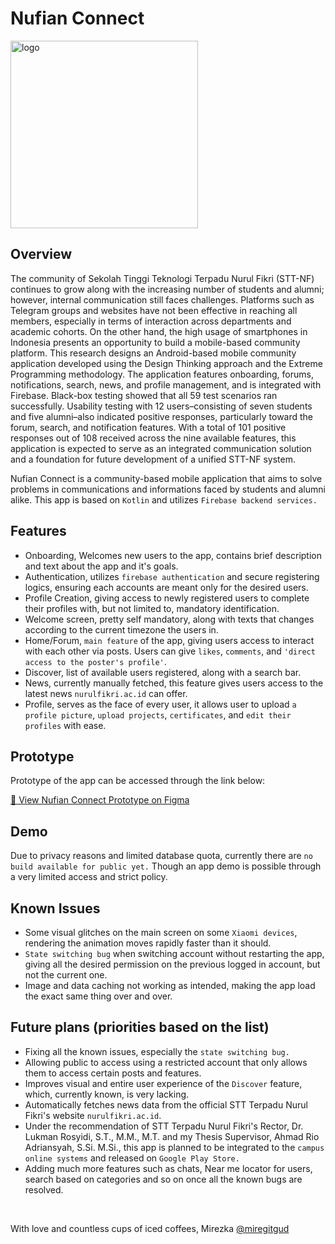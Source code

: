 # Nufian Connect
<img width="300" height="300" alt="logo" src="https://github.com/user-attachments/assets/314b90cb-d254-4284-91f9-7ce44c8606a6" />

## Overview

The community of Sekolah Tinggi Teknologi Terpadu Nurul Fikri (STT-NF) continues to grow along with the increasing number of students and alumni; however, internal communication still faces challenges. Platforms such as Telegram groups and websites have not been effective in reaching all members, especially in terms of interaction across departments and academic cohorts. On the other hand, the high usage of smartphones in Indonesia presents an opportunity to build a mobile-based community platform. This research designs an Android-based mobile community application developed using the Design Thinking approach and the Extreme Programming methodology. The application features onboarding, forums, notifications, search, news, and profile management, and is integrated with Firebase. Black-box testing showed that all 59 test scenarios ran successfully. Usability testing with 12 users–consisting of seven students and five alumni–also indicated positive responses, particularly toward the forum, search, and notification features. With a total of 101 positive responses out of 108 received across the nine available features, this application is expected to serve as an integrated communication solution and a foundation for future development of a unified STT-NF system.

Nufian Connect is a community-based mobile application that aims to solve problems in communications and informations faced by students and alumni alike. This app is based on `Kotlin` and utilizes `Firebase backend services.`

## Features
+ Onboarding, Welcomes new users to the app, contains brief description and text about the app and it's goals.
+ Authentication, utilizes `firebase authentication` and secure registering logics, ensuring each accounts are meant only for the desired users.
+ Profile Creation, giving access to newly registered users to complete their profiles with, but not limited to, mandatory identification.
+ Welcome screen, pretty self mandatory, along with texts that changes according to the current timezone the users in.
+ Home/Forum, `main feature` of the app, giving users access to interact with each other via posts. Users can give `likes`, `comments`, and `'direct access to the poster's profile'`.
+ Discover, list of available users registered, along with a search bar.
+ News, currently manually fetched, this feature gives users access to the latest news `nurulfikri.ac.id` can offer.
+ Profile, serves as the face of every user, it allows user to upload `a profile picture`, `upload projects`, `certificates`, and `edit their profiles` with ease.

## Prototype

Prototype of the app can be accessed through the link below:

[🔗 View Nufian Connect Prototype on Figma](https://www.figma.com/proto/Soqe1O4wkGPZdS7M7Su3CZ/Nufian-Connect?node-id=107-770&t=goN2pTU4r9nKNzLQ-1)

## Demo

Due to privacy reasons and limited database quota, currently there are `no build available for public yet.` Though an app demo is possible through a very limited access and strict policy.

## Known Issues

+ Some visual glitches on the main screen on some `Xiaomi devices`, rendering the animation moves rapidly faster than it should.
+ `State switching bug` when switching account without restarting the app, giving all the desired permission on the previous logged in account, but not the current one.
+ Image and data caching not working as intended, making the app load the exact same thing over and over.


## Future plans (priorities based on the list)

+ Fixing all the known issues, especially the `state switching bug.`
+ Allowing public to access using a restricted account that only allows them to access certain posts and features.
+ Improves visual and entire user experience of the `Discover` feature, which, currently known, is very lacking.
+ Automatically fetches news data from the official STT Terpadu Nurul Fikri's website `nurulfikri.ac.id`.
+ Under the recommendation of STT Terpadu Nurul Fikri's Rector, Dr. Lukman Rosyidi, S.T., M.M., M.T. and my Thesis Supervisor, Ahmad Rio Adriansyah, S.Si. M.Si., this app is planned to be integrated to the `campus online systems` and released on `Google Play Store.`
+ Adding much more features such as chats, Near me locator for users, search based on categories and so on once all the known bugs are resolved.

<br/>

With love and countless cups of iced coffees, Mirezka [@miregitgud](https://www.github.com/miregitgud)
